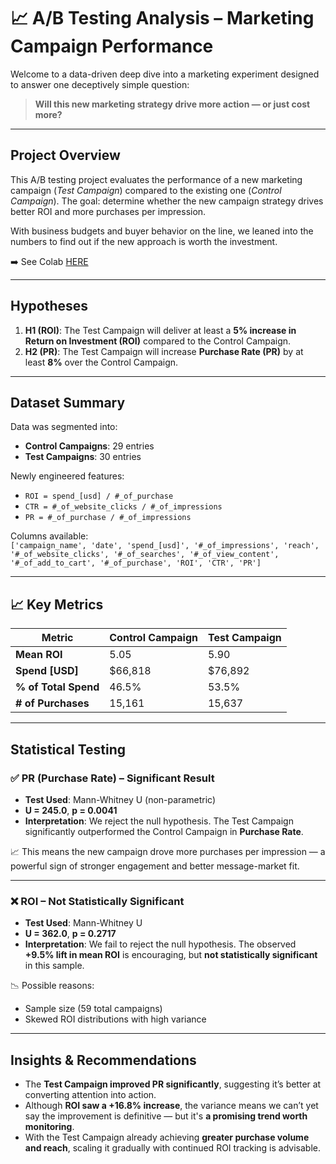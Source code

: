 # 📈 A/B Testing Analysis – Marketing Campaign Performance

Welcome to a data-driven deep dive into a marketing experiment designed to answer one deceptively simple question:

> **Will this new marketing strategy drive more action — or just cost more?**

---

##  Project Overview

This A/B testing project evaluates the performance of a new marketing campaign (*Test Campaign*) compared to the existing one (*Control Campaign*). The goal: determine whether the new campaign strategy drives better ROI and more purchases per impression.

With business budgets and buyer behavior on the line, we leaned into the numbers to find out if the new approach is worth the investment.

➡️ See Colab [HERE](https://colab.research.google.com/drive/1GZ1eCE6W_9Wvd9TmOwp63pOEuiKeI1j-?usp=sharing)

---

##  Hypotheses

1. **H1 (ROI)**: The Test Campaign will deliver at least a **5% increase in Return on Investment (ROI)** compared to the Control Campaign.
2. **H2 (PR)**: The Test Campaign will increase **Purchase Rate (PR)** by at least **8%** over the Control Campaign.

---

##  Dataset Summary

Data was segmented into:

- **Control Campaigns**: 29 entries  
- **Test Campaigns**: 30 entries

Newly engineered features:

- `ROI = spend_[usd] / #_of_purchase`
- `CTR = #_of_website_clicks / #_of_impressions`
- `PR = #_of_purchase / #_of_impressions`

Columns available:  
`['campaign_name', 'date', 'spend_[usd]', '#_of_impressions', 'reach', '#_of_website_clicks', '#_of_searches', '#_of_view_content', '#_of_add_to_cart', '#_of_purchase', 'ROI', 'CTR', 'PR']`

---

## 📈 Key Metrics

| Metric               | Control Campaign | Test Campaign |
|----------------------|------------------|----------------|
| **Mean ROI**         | 5.05             | 5.90           |
| **Spend [USD]**      | $66,818          | $76,892        |
| **% of Total Spend** | 46.5%            | 53.5%          |
| **# of Purchases**   | 15,161           | 15,637         |

---

## Statistical Testing

### ✅ PR (Purchase Rate) – **Significant Result**

- **Test Used**: Mann-Whitney U (non-parametric)
- **U = 245.0**, **p = 0.0041**
- **Interpretation**: We reject the null hypothesis. The Test Campaign significantly outperformed the Control Campaign in **Purchase Rate**.

📈 This means the new campaign drove more purchases per impression — a powerful sign of stronger engagement and better message-market fit.

---

### ❌ ROI – **Not Statistically Significant**

- **Test Used**: Mann-Whitney U
- **U = 362.0**, **p = 0.2717**
- **Interpretation**: We fail to reject the null hypothesis. The observed **+9.5% lift in mean ROI** is encouraging, but **not statistically significant** in this sample.

📉 Possible reasons:
- Sample size (59 total campaigns)
- Skewed ROI distributions with high variance

---

## Insights & Recommendations

- The **Test Campaign improved PR significantly**, suggesting it’s better at converting attention into action.
- Although **ROI saw a +16.8% increase**, the variance means we can’t yet say the improvement is definitive — but it's **a promising trend worth monitoring**.
- With the Test Campaign already achieving **greater purchase volume and reach**, scaling it gradually with continued ROI tracking is advisable.

